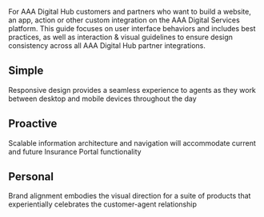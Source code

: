 For AAA Digital Hub customers and partners who want to build a website, an app, action or other custom integration on the AAA Digital Services platform. This guide focuses on user interface behaviors and includes best practices, as well as interaction & visual guidelines to ensure design consistency across all AAA Digital Hub partner integrations.

## Simple
Responsive design provides a seamless experience to agents as they work between desktop and mobile devices throughout the day
## Proactive
Scalable information architecture and navigation will accommodate current and future Insurance Portal functionality
## Personal
Brand alignment embodies the visual direction for a suite of products that experientially celebrates the customer-agent relationship
